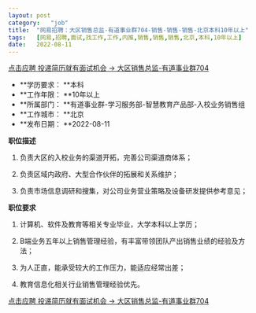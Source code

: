 ```yaml
---
layout:	post
category:	"job"
title:	"网易招聘：大区销售总监-有道事业群704-销售-销售-销售-北京本科10年以上"
tags:	[网易,招聘,面试,找工作,工作,内推,销售,销售,销售,北京,本科,10年以上]
date:	2022-08-11
---
```


[点击应聘 投递简历就有面试机会 ->  大区销售总监-有道事业群704](http://mobile.bole.netease.com/bole/boleDetail?id=41869&employeeId=346f03c3cda5f04c&key=all)



- **学历要求： **本科
- **工作年限： **10年以上
- **所属部门： **有道事业群-学习服务部-智慧教育产品部-入校业务销售组
- **工作城市： **北京
- **发布日期： **2022-08-11



**职位描述**

1. 负责大区的入校业务的渠道开拓，完善公司渠道商体系；

2. 负责区域内政府、大型合作伙伴的拓展和关系维护；

3. 负责市场信息调研和搜集，对公司业务营业策略及设备研发提供参考意见；



**职位要求**

1. 计算机、软件及教育等相关专业毕业，大学本科以上学历；

2. B端业务五年以上销售管理经验，有丰富带领团队产出销售业绩的经验及方法；

3. 为人正直，能承受较大的工作压力，能适应经常出差；

5. 教育信息化相关行业销售管理经验优先。



[点击应聘 投递简历就有面试机会 ->  大区销售总监-有道事业群704](http://mobile.bole.netease.com/bole/boleDetail?id=41869&employeeId=346f03c3cda5f04c&key=all)